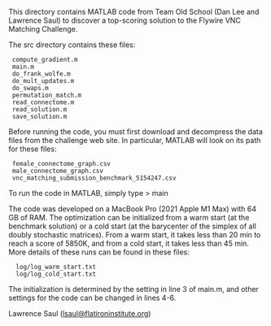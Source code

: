 This directory contains MATLAB code from Team Old School (Dan Lee and Lawrence Saul) to discover a top-scoring solution to the Flywire VNC Matching Challenge. 

The src directory contains these files:

     compute_gradient.m
     main.m
     do_frank_wolfe.m
     do_mult_updates.m
     do_swaps.m
     permutation_match.m
     read_connectome.m
     read_solution.m
     save_solution.m

Before running the code, you must first download and decompress the data files from the challenge web site. In particular, MATLAB will look on its path for these files:

     female_connectome_graph.csv
     male_connectome_graph.csv
     vnc_matching_submission_benchmark_5154247.csv

To run the code in MATLAB, simply type
    > main

The code was developed on a MacBook Pro (2021 Apple M1 Max) with 64 GB of RAM. The optimization can be initialized from a warm start (at the benchmark solution) or a cold start (at the barycenter of the simplex of all doubly stochastic matrices). From a warm start, it takes less than 20 min to reach a score of 5850K, and from a cold start, it takes less than 45 min. More details of these runs can be found in these files:

      log/log_warm_start.txt
      log/log_cold_start.txt

The initialization is determined by the setting in line 3 of main.m, and other settings for the code can be changed in lines 4-6.

Lawrence Saul (lsaul@flatironinstitute.org)
